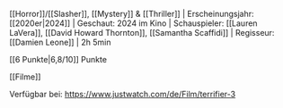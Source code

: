 
[[Horror]]/[[Slasher]], [[Mystery]] & [[Thriller]] | Erscheinungsjahr: [[2020er|2024]] | Geschaut: 2024 im Kino | Schauspieler: [[Lauren LaVera]], [[David Howard Thornton]], [[Samantha Scaffidi]] | Regisseur: [[Damien Leone]] | 2h 5min

[[6 Punkte|6,8/10]] Punkte


[[Filme]]

Verfügbar bei: https://www.justwatch.com/de/Film/terrifier-3